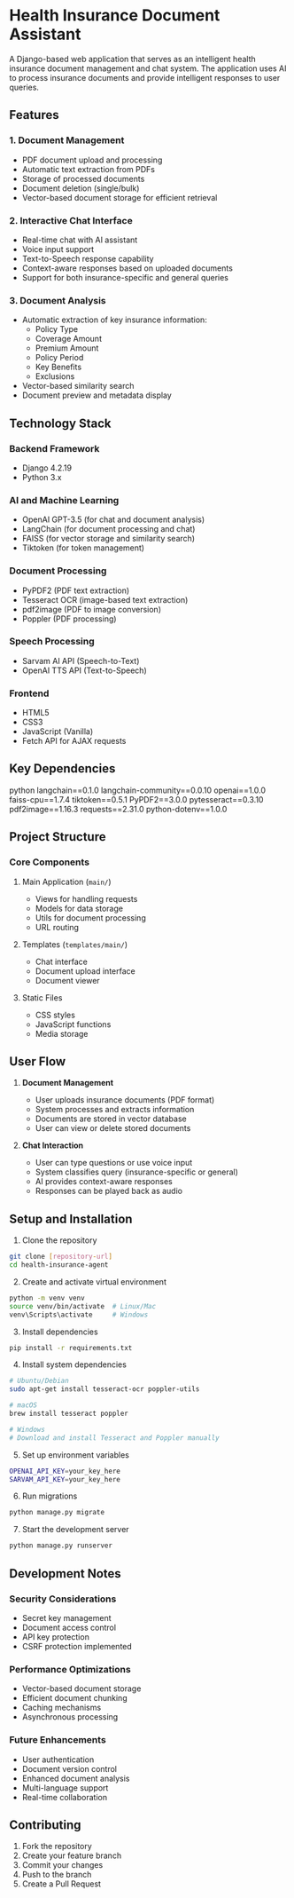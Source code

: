 # Health Insurance Document Assistant

A Django-based web application that serves as an intelligent health insurance document management and chat system. The application uses AI to process insurance documents and provide intelligent responses to user queries.

## Features

### 1. Document Management
- PDF document upload and processing
- Automatic text extraction from PDFs
- Storage of processed documents
- Document deletion (single/bulk)
- Vector-based document storage for efficient retrieval

### 2. Interactive Chat Interface
- Real-time chat with AI assistant
- Voice input support
- Text-to-Speech response capability
- Context-aware responses based on uploaded documents
- Support for both insurance-specific and general queries

### 3. Document Analysis
- Automatic extraction of key insurance information:
  - Policy Type
  - Coverage Amount
  - Premium Amount
  - Policy Period
  - Key Benefits
  - Exclusions
- Vector-based similarity search
- Document preview and metadata display

## Technology Stack

### Backend Framework
- Django 4.2.19
- Python 3.x

### AI and Machine Learning
- OpenAI GPT-3.5 (for chat and document analysis)
- LangChain (for document processing and chat)
- FAISS (for vector storage and similarity search)
- Tiktoken (for token management)

### Document Processing
- PyPDF2 (PDF text extraction)
- Tesseract OCR (image-based text extraction)
- pdf2image (PDF to image conversion)
- Poppler (PDF processing)

### Speech Processing
- Sarvam AI API (Speech-to-Text)
- OpenAI TTS API (Text-to-Speech)

### Frontend
- HTML5
- CSS3
- JavaScript (Vanilla)
- Fetch API for AJAX requests

## Key Dependencies
python
langchain==0.1.0
langchain-community==0.0.10
openai==1.0.0
faiss-cpu==1.7.4
tiktoken==0.5.1
PyPDF2==3.0.0
pytesseract==0.3.10
pdf2image==1.16.3
requests==2.31.0
python-dotenv==1.0.0

## Project Structure

### Core Components
1. Main Application (`main/`)
   - Views for handling requests
   - Models for data storage
   - Utils for document processing
   - URL routing

2. Templates (`templates/main/`)
   - Chat interface
   - Document upload interface
   - Document viewer

3. Static Files
   - CSS styles
   - JavaScript functions
   - Media storage

## User Flow

1. **Document Management**
   - User uploads insurance documents (PDF format)
   - System processes and extracts information
   - Documents are stored in vector database
   - User can view or delete stored documents

2. **Chat Interaction**
   - User can type questions or use voice input
   - System classifies query (insurance-specific or general)
   - AI provides context-aware responses
   - Responses can be played back as audio

## Setup and Installation

1. Clone the repository

```bash
git clone [repository-url]
cd health-insurance-agent
```

2. Create and activate virtual environment
```bash
python -m venv venv
source venv/bin/activate  # Linux/Mac
venv\Scripts\activate     # Windows
```

3. Install dependencies
```bash
pip install -r requirements.txt
```

4. Install system dependencies
```bash
# Ubuntu/Debian
sudo apt-get install tesseract-ocr poppler-utils

# macOS
brew install tesseract poppler

# Windows
# Download and install Tesseract and Poppler manually
```

5. Set up environment variables
```bash
OPENAI_API_KEY=your_key_here
SARVAM_API_KEY=your_key_here
```

6. Run migrations
```bash
python manage.py migrate
```

7. Start the development server
```bash
python manage.py runserver
```

## Development Notes

### Security Considerations
- Secret key management
- Document access control
- API key protection
- CSRF protection implemented

### Performance Optimizations
- Vector-based document storage
- Efficient document chunking
- Caching mechanisms
- Asynchronous processing

### Future Enhancements
- User authentication
- Document version control
- Enhanced document analysis
- Multi-language support
- Real-time collaboration

## Contributing

1. Fork the repository
2. Create your feature branch
3. Commit your changes
4. Push to the branch
5. Create a Pull Request

